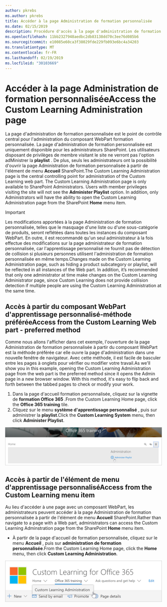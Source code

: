 ```yaml
---
author: pkrebs
ms.author: pkrebs
title: Accéder à la page Administration de formation personnalisée
ms.date: 02/15/2019
description: Procédure d'accès à la page d'administration de formation personnalisée à partir du composant WebPart ou du menu
ms.openlocfilehash: 11bb2327948aedbc2db83138dd70c3ee76d085b6
ms.sourcegitcommit: e10085e60ca3f38029fde229fb093e6bc4a34203
ms.translationtype: MT
ms.contentlocale: fr-FR
ms.lasthandoff: 02/19/2019
ms.locfileid: "30103669"
---
```

# <a name="access-the-custom-learning-administration-page"></a><span data-ttu-id="0862b-103">Accéder à la page Administration de formation personnalisée</span><span class="sxs-lookup"><span data-stu-id="0862b-103">Access the Custom Learning Administration page</span></span>

<span data-ttu-id="0862b-p101">La page d'administration de formation personnalisée est le point de contrôle central pour l'administration du composant WebPart formation personnalisée. La page d'administration de formation personnalisée est uniquement disponible pour les administrateurs SharePoint. Les utilisateurs disposant de privilèges de membre visitant le site ne verront pas l'option adMinistrer la **playlist** . De plus, seuls les administrateurs ont la possibilité d'ouvrir la page Administration de formation personnalisée à partir de l'élément de menu **Accueil** SharePoint.</span><span class="sxs-lookup"><span data-stu-id="0862b-p101">The Custom Learning Administration page is the central controlling point for administration of the Custom Learning web part. The Custom Learning Administration page is only available to SharePoint Administrators. Users with member privileges visiting the site will not see the **Administer Playlist** option. In addition, only Administrators will have the ability to open the Custom Learning Administration page from the SharePoint **Home** menu item.</span></span>  

> [!IMPORTANT]
> <span data-ttu-id="0862b-p102">Les modifications apportées à la page Administration de formation personnalisée, telles que le masquage d'une liste ou d'une sous-catégorie de produits, seront reflétées dans toutes les instances du composant WebPart. En outre, il est recommandé qu'un seul administrateur à la fois effectue des modifications sur la page administrateur de formation personnalisée, car l'apprentissage personnalisé ne fournit pas de détection de collision si plusieurs personnes utilisent l'administration de formation personnalisée en même temps.</span><span class="sxs-lookup"><span data-stu-id="0862b-p102">Changes made on the Custom Learning Administration page, such as hiding a product subcategory or playlist, will be reflected in all instances of the Web part. In addition, it’s recommended that only one administrator at time make changes on the Custom Learning Administrator page, since Custom Learning does not provide collision detection if multiple people are using the Custom Learning Administration at the same time.</span></span>  

## <a name="access-from-the-custom-learning-web-part---preferred-method"></a><span data-ttu-id="0862b-110">Accès à partir du composant WebPart d'apprentissage personnalisé-méthode préférée</span><span class="sxs-lookup"><span data-stu-id="0862b-110">Access from the Custom Learning Web part - preferred method</span></span>
<span data-ttu-id="0862b-p103">Comme nous allons l'afficher dans cet exemple, l'ouverture de la page Administration de formation personnalisée à partir du composant WebPart est la méthode préférée car elle ouvre la page d'administration dans une nouvelle fenêtre de navigateur. Avec cette méthode, il est facile de basculer entre les pages à onglets pour vérifier ou modifier votre travail.</span><span class="sxs-lookup"><span data-stu-id="0862b-p103">As we'll show you in this example, opening the Custom Learning Administration page from the web part is the preferred method since it opens the Admin page in a new browser window. With this method, it's easy to flip back and forth between the tabbed pages to check or modify your work.</span></span>  

1. <span data-ttu-id="0862b-113">Dans la page d'accueil formation personnalisée, cliquez sur la vignette de **formation Office 365** .</span><span class="sxs-lookup"><span data-stu-id="0862b-113">From the Custom Learning Home page, click the **Office 365 training** tile.</span></span>
2. <span data-ttu-id="0862b-114">Cliquez sur le menu **système d'apprentissage personnalisé** , puis sur administrer la **playlist**.</span><span class="sxs-lookup"><span data-stu-id="0862b-114">Click the **Custom Learning System** menu, then click **Administer Playlist**.</span></span> 

![CG-adminaccbtn. png](media/cg-adminaccbtn.png)

## <a name="access-from-the-custom-learning-menu-item"></a><span data-ttu-id="0862b-116">Accès à partir de l'élément de menu d'apprentissage personnalisé</span><span class="sxs-lookup"><span data-stu-id="0862b-116">Access from the Custom Learning menu item</span></span>
<span data-ttu-id="0862b-117">Au lieu d'accéder à une page avec un composant WebPart, les administrateurs peuvent accéder à la page Administration de formation personnalisée à partir de l'élément de menu **Accueil** SharePoint.</span><span class="sxs-lookup"><span data-stu-id="0862b-117">Rather than navigate to a page with a Web part, administrators can access the Custom Learning Adminstration page from the SharePoint **Home** menu item.</span></span> 

- <span data-ttu-id="0862b-118">À partir de la page d'accueil de formation personnalisée, cliquez sur le menu **Accueil** , puis sur **administration de formation personnalisée**.</span><span class="sxs-lookup"><span data-stu-id="0862b-118">From the Custom Learning Home page, click the **Home** menu, then click **Custom Learning Administration**.</span></span>

![CG-adminaccmenu. png](media/cg-adminaccmenu.png)
